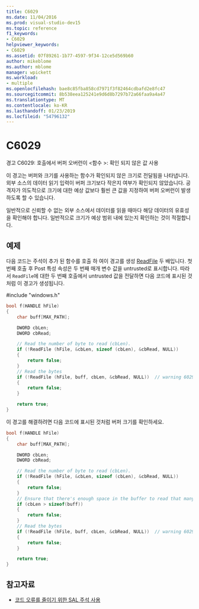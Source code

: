 ```yaml
---
title: C6029
ms.date: 11/04/2016
ms.prod: visual-studio-dev15
ms.topic: reference
f1_keywords:
- C6029
helpviewer_keywords:
- C6029
ms.assetid: 07f89261-1b77-4597-9f34-12ce5d569b60
author: mikeblome
ms.author: mblome
manager: wpickett
ms.workload:
- multiple
ms.openlocfilehash: bae8c85fba858cd7971f3f82464cdbafd2e8fc47
ms.sourcegitcommit: 8b538eea125241e9d6d8b7297b72a66faa9a4a47
ms.translationtype: MT
ms.contentlocale: ko-KR
ms.lasthandoff: 01/23/2019
ms.locfileid: "54796132"
---
```

# <a name="c6029"></a>C6029

경고 C6029: 호출에서 버퍼 오버런이 \<함수 >: 확인 되지 않은 값 사용

이 경고는 버퍼와 크기를 사용하는 함수가 확인되지 않은 크기로 전달됨을 나타냅니다. 외부 소스의 데이터 읽기 입력이 버퍼 크기보다 작은지 여부가 확인되지 않았습니다. 공격자가 의도적으로 크기에 대한 예상 값보다  훨씬 큰 값을 지정하여 버퍼 오버런이 발생하도록 할 수 있습니다.

일반적으로 신뢰할 수 없는 외부 소스에서 데이터를 읽을 때마다 해당 데이터의 유효성을 확인해야 합니다. 일반적으로 크기가 예상 범위 내에 있는지 확인하는 것이 적절합니다.

## <a name="example"></a>예제

다음 코드는 주석이 추가 된 함수를 호출 하 여이 경고를 생성 [ReadFile](https://docs.microsoft.com/windows/desktop/api/fileapi/nf-fileapi-readfile) 두 배입니다. 첫 번째 호출 후 Post 특성 속성은 두 번째 매개 변수 값을 untrusted로 표시합니다. 따라서 `ReadFile`에 대한 두 번째 호출에서 untrusted 값을 전달하면 다음 코드에 표시된 것처럼 이 경고가 생성됩니다.

\#include "windows.h"

```cpp
bool f(HANDLE hFile)
{
    char buff[MAX_PATH];

    DWORD cbLen;
    DWORD cbRead;

    // Read the number of byte to read (cbLen).
    if (!ReadFile (hFile, &cbLen, sizeof (cbLen), &cbRead, NULL))
    {
        return false;
    }
    // Read the bytes
    if (!ReadFile (hFile, buff, cbLen, &cbRead, NULL))  // warning 6029
    {
        return false;
    }

    return true;
}
```

이 경고를 해결하려면 다음 코드에 표시된 것처럼 버퍼 크기를 확인하세요.

```cpp
bool f(HANDLE hFile)
{
    char buff[MAX_PATH];

    DWORD cbLen;
    DWORD cbRead;

    // Read the number of byte to read (cbLen).
    if (!ReadFile (hFile, &cbLen, sizeof (cbLen), &cbRead, NULL))
    {
        return false;
    }
    // Ensure that there's enough space in the buffer to read that many bytes.
    if (cbLen > sizeof(buff))
    {
        return false;
    }
    // Read the bytes
    if (!ReadFile (hFile, buff, cbLen, &cbRead, NULL))  // warning 6029
    {
        return false;
    }

    return true;
}
```

## <a name="see-also"></a>참고자료

- [코드 오류를 줄이기 위한 SAL 주석 사용](using-sal-annotations-to-reduce-c-cpp-code-defects.md)